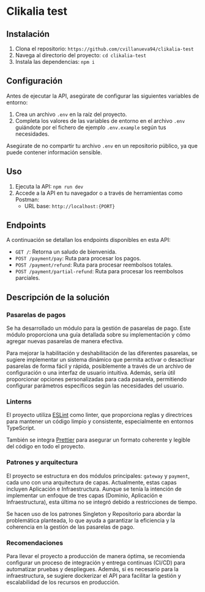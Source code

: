 # Clikalia test

## Instalación

1. Clona el repositorio: `https://github.com/cvillanueva94/clikalia-test`
2. Navega al directorio del proyecto: `cd clikalia-test`
3. Instala las dependencias: `npm i`

## Configuración

Antes de ejecutar la API, asegúrate de configurar las siguientes variables de entorno:

1. Crea un archivo `.env` en la raíz del proyecto.
2. Completa los valores de las variables de entorno en el archivo `.env` guiándote por el fichero de ejemplo `.env.example` según tus necesidades.

Asegúrate de no compartir tu archivo `.env` en un repositorio público, ya que puede contener información sensible.

## Uso

1. Ejecuta la API: `npm run dev`
2. Accede a la API en tu navegador o a través de herramientas como Postman:
   - URL base: `http://localhost:{PORT}`

## Endpoints

A continuación se detallan los endpoints disponibles en esta API:

- `GET /`: Retorna un saludo de bienvenida.
- `POST /payment/pay`: Ruta para procesar los pagos.
- `POST /payment/refund`: Ruta para procesar reembolsos totales.
- `POST /payment/partial-refund`: Ruta para procesar los reembolsos parciales.

## Descripción de la solución

### Pasarelas de pagos

Se ha desarrollado un módulo para la gestión de pasarelas de pago. Este módulo proporciona una guía detallada sobre su implementación y cómo agregar nuevas pasarelas de manera efectiva.

Para mejorar la habilitación y deshabilitación de las diferentes pasarelas, se sugiere implementar un sistema dinámico que permita activar o desactivar pasarelas de forma fácil y rápida, posiblemente a través de un archivo de configuración o una interfaz de usuario intuitiva. Además, sería útil proporcionar opciones personalizadas para cada pasarela, permitiendo configurar parámetros específicos según las necesidades del usuario.

### Linterns

El proyecto utiliza [ESLint](https://eslint.org) como linter, que proporciona reglas y directrices para mantener un código limpio y consistente, especialmente en entornos TypeScript.

También se integra [Prettier](https://prettier.io) para asegurar un formato coherente y legible del código en todo el proyecto.

### Patrones y arquitectura

El proyecto se estructura en dos módulos principales: `gateway` y `payment`, cada uno con una arquitectura de capas. Actualmente, estas capas incluyen Aplicación e Infraestructura. Aunque se tenía la intención de implementar un enfoque de tres capas (Dominio, Aplicación e Infraestructura), esta última no se integró debido a restricciones de tiempo.

Se hacen uso de los patrones Singleton y Repositorio para abordar la problemática planteada, lo que ayuda a garantizar la eficiencia y la coherencia en la gestión de las pasarelas de pago.

### Recomendaciones

Para llevar el proyecto a producción de manera óptima, se recomienda configurar un proceso de integración y entrega continuas (CI/CD) para automatizar pruebas y despliegues. Además, si es necesario para la infraestructura, se sugiere dockerizar el API para facilitar la gestión y escalabilidad de los recursos en producción.
